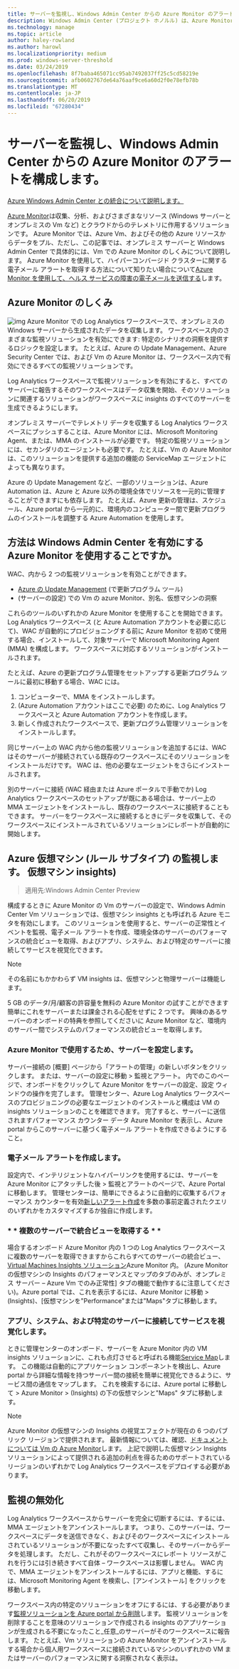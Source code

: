 ```yaml
---
title: サーバーを監視し、Windows Admin Center からの Azure Monitor のアラートを構成します。
description: Windows Admin Center (プロジェクト ホノルル) は、Azure Monitor の統合します。
ms.technology: manage
ms.topic: article
author: haley-rowland
ms.author: harowl
ms.localizationpriority: medium
ms.prod: windows-server-threshold
ms.date: 03/24/2019
ms.openlocfilehash: 8f7baba465071cc95ab7492037ff25c5cd58219e
ms.sourcegitcommit: afb0602767de64a76aaf9ce6a60d2f0e78efb78b
ms.translationtype: MT
ms.contentlocale: ja-JP
ms.lasthandoff: 06/20/2019
ms.locfileid: "67280434"
---
```

# <a name="monitor-servers-and-configure-alerts-with-azure-monitor-from-windows-admin-center"></a>サーバーを監視し、Windows Admin Center からの Azure Monitor のアラートを構成します。

[Azure Windows Admin Center との統合について説明します。](../plan/azure-integration-options.md)

[Azure Monitor](https://docs.microsoft.com/azure/azure-monitor/overview)は収集、分析、およびさまざまなリソース (Windows サーバーとオンプレミスの Vm など) とクラウドからのテレメトリに作用するソリューションです。 Azure Monitor では、Azure Vm、およびその他の Azure リソースからデータをプル、ただし、この記事では、オンプレミス サーバーと Windows Admin Center で具体的には、Vm での Azure Monitor のしくみについて説明します。 Azure Monitor を使用して、ハイパーコンバージド クラスターに関する電子メール アラートを取得する方法について知りたい場合について[Azure Monitor を使用して、ヘルス サービスの障害の電子メールを送信する](https://docs.microsoft.com/windows-server/storage/storage-spaces/configure-azure-monitor)します。

## <a name="how-does-azure-monitor-work"></a>Azure Monitor のしくみ
![img](../media/azure-monitor-diagram.png) Azure Monitor での Log Analytics ワークスペースで、オンプレミスの Windows サーバーから生成されたデータを収集します。 ワークスペース内のさまざまな監視ソリューションを有効にできます: 特定のシナリオの洞察を提供するロジックを設定します。 たとえば、Azure の Update Management、Azure Security Center では、および Vm の Azure Monitor は、ワークスペース内で有効にできるすべての監視ソリューションです。 

Log Analytics ワークスペースで監視ソリューションを有効にすると、すべてのサーバーに報告するそのワークスペースはデータ収集を開始、そのソリューションに関連するソリューションがワークスペースに insights のすべてのサーバーを生成できるようにします。 

オンプレミス サーバーでテレメトリ データを収集する Log Analytics ワークスペースにプッシュすることは、Azure Monitor には、Microsoft Monitoring Agent、または、MMA のインストールが必要です。 特定の監視ソリューションには、セカンダリのエージェントも必要です。 たとえば、Vm の Azure Monitor は、このソリューションを提供する追加の機能の ServiceMap エージェントによっても異なります。 

Azure の Update Management など、一部のソリューションは、Azure Automation は、Azure と Azure 以外の環境全体でリソースを一元的に管理することができますにも依存します。 たとえば、Azure 更新の管理は、スケジュール、Azure portal から一元的に、環境内のコンピューター間で更新プログラムのインストールを調整する Azure Automation を使用します。


## <a name="how-does-windows-admin-center-enable-you-to-use-azure-monitor"></a>方法は Windows Admin Center を有効にする Azure Monitor を使用することですか。

WAC、内から 2 つの監視ソリューションを有効ことができます。

- [Azure の Update Management](azure-update-management.md) (で更新プログラム ツール)
- (サーバーの設定) での Vm の azure Monitor、別名、仮想マシンの洞察

これらのツールのいずれかの Azure Monitor を使用することを開始できます。 Log Analytics ワークスペース (と Azure Automation アカウントを必要に応じて)、WAC が自動的にプロビジョニングする前に Azure Monitor を初めて使用する場合、インストールして、対象サーバーで Microsoft Monitoring Agent (MMA) を構成します。 ワークスペースに対応するソリューションがインストールされます。 

たとえば、Azure の更新プログラム管理をセットアップする更新プログラム ツールに最初に移動する場合、WAC には。

1. コンピューターで、MMA をインストールします。
2. (Azure Automation アカウントはここで必要) のために、Log Analytics ワークスペースと Azure Automation アカウントを作成します。
3. 新しく作成されたワークスペースで、更新プログラム管理ソリューションをインストールします。

同じサーバー上の WAC 内から他の監視ソリューションを追加するには、WAC はそのサーバーが接続されている既存のワークスペースにそのソリューションをインストールだけです。 WAC は、他の必要なエージェントをさらにインストールされます。

別のサーバーに接続 (WAC 経由または Azure ポータルで手動でか) Log Analytics ワークスペースのセットアップが既にある場合は、サーバー上の MMA エージェントをインストールし、既存のワークスペースに接続することもできます。 サーバーをワークスペースに接続するときにデータを収集して、そのワークスペースにインストールされているソリューションにレポートが自動的に開始します。

## <a name="azure-monitor-for-virtual-machines-aka-virtual-machine-insights"></a>Azure 仮想マシン (ルール サブタイプ) の監視します。 仮想マシン insights)
>適用先:Windows Admin Center Preview

構成するときに Azure Monitor の Vm のサーバーの設定で、Windows Admin Center Vm ソリューションでは、仮想マシン insights とも呼ばれる Azure モニタを有効にします。 このソリューションを使用すると、サーバーの正常性とイベントを監視、電子メール アラートを作成、環境全体のサーバーのパフォーマンスの統合ビューを取得、およびアプリ、システム、および特定のサーバーに接続してサービスを視覚化できます。

> [!NOTE]
> その名前にもかかわらず VM insights は、仮想マシンと物理サーバーは機能します。

5 GB のデータ/月/顧客の許容量を無料の Azure Monitor の試すことができます簡単にこれをサーバーまたは課金される心配をせずに 2 つです。 興味のあるサーバーのオンボードの特典を参照してくださいに Azure Monitor など、環境内のサーバー間でシステムのパフォーマンスの統合ビューを取得します。

### <a name="set-up-your-server-for-use-with-azure-monitor"></a>**Azure Monitor で使用するため、サーバーを設定します。**

サーバー接続の [概要] ページから「アラートの管理」の新しいボタンをクリックします。 または、サーバーの設定に移動 > 監視とアラート。 内でのこのページで、オンボードをクリックして Azure Monitor をサーバーの設定、設定 ウィンドウの操作を完了します。 管理センター、Azure Log Analytics ワークスペースのプロビジョニングの必要なエージェントのインストールと構成は VM の insights ソリューションのことを確認できます。 完了すると、サーバーに送信されますパフォーマンス カウンター データ Azure Monitor を表示し、Azure portal からこのサーバーに基づく電子メール アラートを作成できるようにすること。

### <a name="create-email-alerts"></a>**電子メール アラートを作成します。**

設定内で、インテリジェントなハイパーリンクを使用するには、サーバーを Azure Monitor にアタッチした後 > 監視とアラートのページで、Azure Portal に移動します。 管理センターは、簡単にできるように自動的に収集するパフォーマンス カウンターを有効[新しいアラート作成](https://docs.microsoft.com/azure/azure-monitor/platform/alerts-log)を多数の事前定義されたクエリのいずれかをカスタマイズするか独自に作成します。

### <a name="get-a-consolidated-view-across-multiple-servers-"></a>\* * 複数のサーバーで統合ビューを取得する * *

場合するオンボード Azure Monitor 内の 1 つの Log Analytics ワークスペースに複数のサーバーを取得できますからこれらすべてのサーバーの統合ビュー、 [Virtual Machines Insights ソリューション](https://docs.microsoft.com/azure/azure-monitor/insights/vminsights-overview)Azure Monitor 内。  (Azure Monitor の仮想マシンの Insights のパフォーマンスとマップのタブのみが、オンプレミス サーバー – Azure Vm でのみ正常性] タブの機能で動作するに注意してください)。Azure portal では、これを表示するには、Azure Monitor に移動 > (Insights)、[仮想マシンを"Performance"または"Maps"タブに移動します。

### <a name="visualize-apps-systems-and-services-connected-to-a-given-server"></a>**アプリ、システム、および特定のサーバーに接続してサービスを視覚化します。**

ときに管理センターのオンボード、サーバーを Azure Monitor 内の VM insights ソリューションに、これも点灯させると呼ばれる機能[Service Map](https://docs.microsoft.com/azure/azure-monitor/insights/service-map)します。 この機能は自動的にアプリケーション コンポーネントを検出し、Azure portal から詳細な情報を持つサーバー間の接続を簡単に視覚化できるように、サービス間の通信をマップします。 これを検索するには、Azure portal に移動して > Azure Monitor > (Insights) の下の仮想マシンと"Maps" タブに移動します。

> [!NOTE]
> Azure Monitor の仮想マシンの Insights の視覚エフェクトが現在の 6 つのパブリック リージョンで提供されます。  最新情報については、確認、[ドキュメントについては Vm の Azure Monitor](https://docs.microsoft.com/azure/azure-monitor/insights/vminsights-onboard#log-analytics)します。  上記で説明した仮想マシン Insights ソリューションによって提供される追加の利点を得るためのサポートされているリージョンのいずれかで Log Analytics ワークスペースをデプロイする必要があります。

## <a name="disabling-monitoring"></a>監視の無効化

Log Analytics ワークスペースからサーバーを完全に切断するには、するには、MMA エージェントをアンインストールします。 つまり、このサーバーは、ワークスペースにデータを送信できなく、およびそのワークスペースにインストールされているソリューションが不要になったすべて収集し、そのサーバーからデータを処理します。 ただし、これがそのワークスペースにレポート リソースがこれを行うには引き続きすべて自体 – ワークスペースは影響しません。 WAC 内で、MMA エージェントをアンインストールするには、アプリと機能、するには、Microsoft Monitoring Agent を検索し、[アンインストール] をクリックを移動します。

ワークスペース内の特定のソリューションをオフにするには、する必要があります[監視ソリューションを Azure portal から削除](https://docs.microsoft.com/azure/azure-monitor/insights/solutions#remove-a-management-solution)します。 監視ソリューションを削除することを意味のソリューションで作成される insights のアプリケーションが生成される不要になったこと_任意_のサーバーがそのワークスペースに報告します。 たとえば、Vm ソリューションの Azure Monitor をアンインストールする場合から個人用ワークスペースに接続されているマシンのいずれかの VM またはサーバーのパフォーマンスに関する洞察されなく表示は。